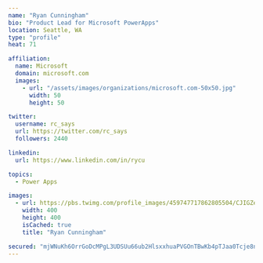 ```yaml
---
name: "Ryan Cunningham"
bio: "Product Lead for Microsoft PowerApps"
location: Seattle, WA
type: "profile"
heat: 71

affiliation:
  name: Microsoft
  domain: microsoft.com
  images:
    - url: "/assets/images/organizations/microsoft.com-50x50.jpg"
      width: 50
      height: 50

twitter:
  username: rc_says
  url: https://twitter.com/rc_says
  followers: 2440

linkedin:
  url: https://www.linkedin.com/in/rycu

topics:
  - Power Apps

images:
  - url: https://pbs.twimg.com/profile_images/459747717862805504/CJIGZejd_400x400.png
    width: 400
    height: 400
    isCached: true
    title: "Ryan Cunningham"

secured: "mjWNuKh6OrrGoDcMPgL3UDSUu66ub2HlsxxhuaPVGOnTBwKb4pTJaa0Tcje8n1nguAsV5WjiybRQXYVGUEkzGhi2Jp2CjFsSbxVSJwwPSU0Q9iIknRBHVTIyeUjGP+m/WlwcVHFAIJf4m/bodU+l1/ykuoxm/rCnhJxb6PNaVr9IuMSrwrHr1lHQ2jLFbKP3XYOODaN1cPYtgfCFk9hARpzxLHVCjU8tBDhJoIavFbtpCU5dqmL34cQDdHHqE+INVBiQv4tQFbWgz97K5Jc0Bshw3FRkiy77ZXAWfyH2KRk7ksYFEhayQhdmwetl6onorZOnKKsghhgbsNatNaNyC4dxwlt/fVoVRfMfjQQ3cGkRjifKUKxnrJXhep0pILPIkz2NPtLjzqkUYsW+UAHCsRHUTOCFdPuc7CSx9Q+JEGQ=;ZcQXXUiOBjIjSaGLqjHwJA=="
---
```


